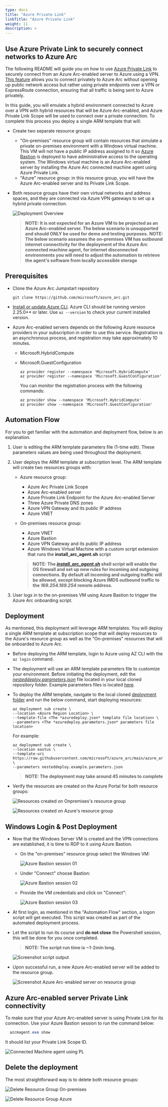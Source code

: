 ```yaml
---
type: docs
title: "Azure Private Link"
linkTitle: "Azure Private Link"
weight: 11
description: >
---
```


## Use Azure Private Link to securely connect networks to Azure Arc

The following README will guide you on how to use [Azure Private Link](https://docs.microsoft.com/en-us/azure/private-link/private-link-overview) to securely connect from an Azure Arc-enabled server to Azure using a VPN. [This feature](https://docs.microsoft.com/en-us/azure/azure-arc/servers/private-link-security) allows you to connect privately to Azure Arc without opening up public network access but rather using private endpoints over a VPN or ExpressRoute connection, ensuring that all traffic is being sent to Azure privately.

In this guide, you will emulate a hybrid environment connected to Azure over a VPN with hybrid resources that will be Azure Arc-enabled, and Azure Private Link Scope will be used to connect over a private connection. To complete this process you deploy a single ARM template that will:

- Create two separate resource groups:

  - "On-premises" resource group will contain resources that simulate a private on-premises environment with a Windows virtual machine. This VM will not have a public IP address assigned to it so [Azure Bastion](https://docs.microsoft.com/en-us/azure/bastion/bastion-overview) is deployed to have administrative access to the operating system. The Windows virtual machine is an Azure Arc-enabled server by installing the Azure Arc connected machine agent using Azure Private Link.
  - "Azure" resource group: in this resource group, you will have the Azure Arc-enabled server and its Private Link Scope.

- Both resource groups have their own virtual networks and address spaces, and they are connected via Azure VPN gateways to set up a hybrid private connection.

  ![Deployment Overview](./01.png)

  > **NOTE: It is not expected for an Azure VM to be projected as an Azure Arc-enabled server. The below scenario is unsupported and should ONLY be used for demo and testing purposes.**
  > **NOTE: The below scenario assumes the on-premises VM has outbound internet connectivity for the deployment of the Azure Arc connected machine agent, for internet disconnected environments you will need to adjust the automation to retrieve the agent's software from locally accessible storage**

## Prerequisites

- Clone the Azure Arc Jumpstart repository

    ```shell
    git clone https://github.com/microsoft/azure_arc.git
    ```

- [Install or update Azure CLI](https://docs.microsoft.com/en-us/cli/azure/install-azure-cli?view=azure-cli-latest). Azure CLI should be running version 2.25.0** or later. Use ```az --version``` to check your current installed version.

- Azure Arc-enabled servers depends on the following Azure resource providers in your subscription in order to use this service. Registration is an asynchronous process, and registration may take approximately 10 minutes.

  - Microsoft.HybridCompute
  - Microsoft.GuestConfiguration

      ```shell
      az provider register --namespace 'Microsoft.HybridCompute'
      az provider register --namespace 'Microsoft.GuestConfiguration'
      ```

      You can monitor the registration process with the following commands:

      ```shell
      az provider show --namespace 'Microsoft.HybridCompute'
      az provider show --namespace 'Microsoft.GuestConfiguration'
      ```

## Automation Flow

For you to get familiar with the automation and deployment flow, below is an explanation.

1. User is editing the ARM template parameters file (1-time edit). These parameters values are being used throughout the deployment.

2. User deploys the ARM template at subscription level. The ARM template will create two resources groups with:

    - Azure resource group:
        - Azure Arc Private Link Scope
        - Azure Arc-enabled server
        - Azure Private Link Endpoint for the Azure Arc-enabled Server
        - Three Azure Private DNS zones
        - Azure VPN Gateway and its public IP address
        - Azure VNET

    - On-premises resource group:
        - Azure VNET
        - Azure Bastion
        - Azure VPN Gateway and its public IP address
        - Azure Windows Virtual Machine with a custom script extension that runs the **install_arc_agent.sh** script

        > **NOTE: The [*install_arc_agent.sh*](https://github.com/microsoft/azure_arc/blob/main/azure_arc_servers_jumpstart/azure/linux/arm_template/scripts/install_arc_agent.sh) shell script will enable the OS firewall and set up new rules for incoming and outgoing connections. By default all incoming and outgoing traffic will be allowed, except blocking Azure IMDS outbound traffic to the *169.254.169.254* remote address.**

3. User logs in to the on-premises VM using Azure Bastion to trigger the Azure Arc onboarding script.

## Deployment

As mentioned, this deployment will leverage ARM templates. You will deploy a single ARM template at subscription scope that will deploy resources to the Azure's resource group as well as the "On-premises" resources that will be onboarded to Azure Arc.

- Before deploying the ARM template, login to Azure using AZ CLI with the ```az login``` command.

- The deployment will use an ARM template parameters file to customize your environment. Before initiating the deployment, edit the [*nesteddeploy.parameters.json*](https://github.com/microsoft/azure_arc/blob/main/azure_arc_servers_jumpstart/privatelink/nesteddeploy.parameters.json) file located in your local cloned repository folder. Example parameters files is located [here](https://github.com/microsoft/azure_arc/blob/main/azure_arc_servers_jumpstart/privatelink/nesteddeploy.example.parameters.json).

- To deploy the ARM template, navigate to the local cloned [deployment folder](https://github.com/microsoft/azure_arc/tree/main/azure_arc_servers_jumpstart/privatelink) and run the below command, start deploying resources:

    ```shell
    az deployment sub create \
    --location <Azure Region Location> \
    --template-file <The *azuredeploy.json* template file location> \
    --parameters <The *azuredeploy.parameters.json* parameters file location>
    ```

    For example:

    ```shell
    az deployment sub create \
    --location eastus \
    --template-uri https://raw.githubusercontent.com/microsoft/azure_arc/main/azure_arc_servers_jumpstart/azure/privatelink/nesteddeploy.json \
    --parameters nesteddeploy.example.parameters.json
    ```

     > **NOTE: The deployment may take around 45 minutes to complete**

- Verify the resources are created on the Azure Portal for both resource groups:

    ![Resources created on Onpremises's resource group](./02.png)

    ![Resources created on Azure's resource group](./03.png)

## Windows Login & Post Deployment

- Now that the Windows Server VM is created and the VPN connections are established, it is time to RDP to it using Azure Bastion.

  - On the "on-premises" resource group select the Windows VM:

    ![Azure Bastion session 01](./04.png)

  - Under "Connect" choose Bastion:

    ![Azure Bastion session 02](./05.png)

  - Provide the VM credentials and click on "Connect":

    ![Azure Bastion session 03](./06.png)

- At first login, as mentioned in the "Automation Flow" section, a logon script will get executed. This script was created as part of the automated deployment process.

- Let the script to run its course and **do not close** the Powershell session, this will be done for you once completed.

    > **NOTE: The script run time is ~1-2min long.**

    ![Screenshot script output](./07.png)

- Upon successful run, a new Azure Arc-enabled server will be added to the resource group.

  ![Screenshot Azure Arc-enabled server on resource group](./08.png)

## Azure Arc-enabled server Private Link connectivity

To make sure that your Azure Arc-enabled server is using Private Link for its connection. Use your Azure Bastion session to run the command below:

  ```powershell
    azcmagent.exe show
  ```

It should list your Private Link Scope ID.

  ![Connected Machine agent using PL](./09.png)

## Delete the deployment

The most straightforward way is to delete both resource groups:

  ![Delete Resource Group On-premises](./10.png)
  
  ![Delete Resource Group Azure](./11.png)
